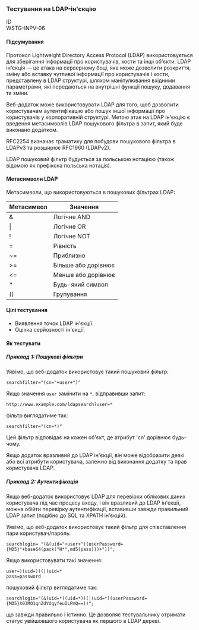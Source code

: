 ### Тестування на LDAP-ін'єкцію

ID  
WSTG-INPV-06

#### Підсумування

Протокол Lightweight Directory Access Protocol (LDAP) використовується для зберігання інформації про користувачів, хости та інші об'єкти. LDAP ін'єкція — це атака на серверному боці, яка може дозволити розкриття, зміну або вставку чутливої інформації про користувачів і хости, представлену в LDAP структурі, шляхом маніпулювання вхідними параметрами, які передаються на внутрішні функції пошуку, додавання та зміни.

Веб-додаток може використовувати LDAP для того, щоб дозволити користувачам аутентифікацію або пошук іншої інформації про користувачів у корпоративній структурі. Метою атак на LDAP ін'єкцію є введення метасимволів LDAP пошукового фільтра в запит, який буде виконано додатком.

RFC2254 визначає граматику для побудови пошукового фільтра в LDAPv3 та розширює RFC1960 (LDAPv2).

LDAP пошуковий фільтр будується за польською нотацією (також відомою як префіксна польська нотація).

#### Метасимволи LDAP

Метасимволи, що використовуються в пошукових фільтрах LDAP:

| Метасимвол | Значення         |
|------------|------------------|
| &          | Логічне AND      |
| \|         | Логічне OR       |
| !          | Логічне NOT      |
| =          | Рівність         |
| ~=         | Приблизно        |
| >=         | Більше або дорівнює |
| <=         | Менше або дорівнює |
| *          | Будь-який символ |
| ()         | Групування      |

#### Цілі тестування

- Виявлення точок LDAP ін'єкції.
- Оцінка серйозності ін'єкції.

#### Як тестувати

##### Приклад 1: Пошукові фільтри

Уявімо, що веб-додаток використовує такий пошуковий фільтр:

`searchfilter="(cn="+user+")"`

Якщо значення `user` замінити на `*`, відправивши запит:

`http://www.example.com/ldapsearch?user=*`

фільтр виглядатиме так:

`searchfilter="(cn=*)"`

Цей фільтр відповідає на кожен об'єкт, де атрибут 'cn' дорівнює будь-чому.

Якщо додаток вразливий до LDAP ін'єкції, він може відобразити деякі або всі атрибути користувача, залежно від виконання додатку та прав користувача LDAP.

##### Приклад 2: Аутентифікація

Якщо веб-додаток використовує LDAP для перевірки облікових даних користувача під час процесу входу, і він вразливий до LDAP ін'єкції, можна обійти перевірку аутентифікації, вставивши завжди правильний LDAP запит (подібно до SQL та XPATH ін'єкцій).

Уявімо, що веб-додаток використовує такий фільтр для співставлення пари користувач/пароль:

`searchlogin= "(&(uid="+user+")(userPassword={MD5}"+base64(pack("H*",md5(pass)))+"))";`

Якщо використовувати такі значення:

```
user=)(uid=))(|(uid=* 
pass=password
```


пошуковий фільтр виглядатиме так:

`searchlogin="(&(uid=*)(uid=*))(|(uid=*)(userPassword={MD5}X03MO1qnZdYdgyfeuILPmQ==))";`

що завжди правильно і істинно. Це дозволяє тестувальнику отримати статус увійшовшого користувача як першого в LDAP дереві.
